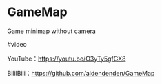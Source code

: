 # GameMap
Game minimap without camera

#video

YouTube：https://youtu.be/O3yTy5gfGX8

BililBili：https://github.com/aidendenden/GameMap
